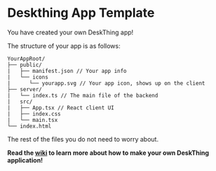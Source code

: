 # Deskthing App Template

You have created your own DeskThing app!

The structure of your app is as follows:
```
YourAppRoot/
├── public/
|   ├── manifest.json // Your app info
|   └── icons
|      └── yourapp.svg // Your app icon, shows up on the client
├── server/
|   └── index.ts // The main file of the backend
|   src/
|   ├── App.tsx // React client UI
|   ├── index.css
|   └── main.tsx
└── index.html
```
The rest of the files you do not need to worry about.

**Read the [wiki](https://github.com/RandomDebugGuy/DeskThing-apps-wiki/wiki) to learn more about how to make your own DeskThing application!**
